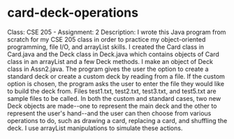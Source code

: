 # card-deck-operations
Class: CSE 205 - Assignment: 2
Description: I wrote this Java program from scratch for my CSE 205 class in order to practice my object-oriented programming, file I/O, and arrayList skills. I created the Card class in Card.java and the Deck class in Deck.java which contains objects of Card class in an arrayList and a few Deck methods. I make an object of Deck class in Assn2.java. The program gives the user the option to create a standard deck or create a custom deck by reading from a file. If the custom option is chosen, the program asks the user to enter the file they would like to build the deck from. Files test1.txt, test2.txt, test3.txt, and test5.txt are sample files to be called. In both the custom and standard cases, two new Deck objects are made--one to represent the main deck and the other to represent the user's hand--and the user can then choose from various operations to do, such as drawing a card, replacing a card, and shuffling the deck. I use arrayList manipulations to simulate these actions.

